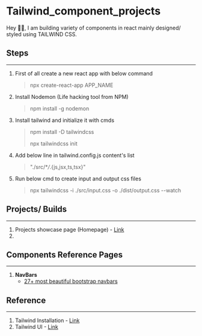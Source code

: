 # Tailwind_component_projects

Hey 🙋‍♂️, I am building variety of components in react mainly designed/ styled using TAILWIND CSS.

## Steps

---

1. First of all create a new react app with below command
   > npx create-react-app APP_NAME
2. Install Nodemon (Life hacking tool from NPM)
   > npm install -g nodemon
3. Install tailwind and initialize it with cmds

   > npm install -D tailwindcss
   >
   > npx tailwindcss init

4. Add below line in tailwind.config.js content's list
   > "./src/\*_/_.{js,jsx,ts,tsx}"
5. Run below cmd to create input and output css files
   > npx tailwindcss -i ./src/input.css -o ./dist/output.css --watch

## Projects/ Builds

---

1. Projects showcase page (Homepage) - [Link](https://google.com])
2.

## Components Reference Pages

---

1. **NavBars**
   - [27+ most beautiful bootstrap navbars](https://htmljstemplates.com/html/bootstrap-5-navbars)

## Reference

---

1. Tailwind Installation - [Link](https://tailwindcss.com/docs/installation)
2. Tailwind UI - [Link](https://tailwindui.com/)
